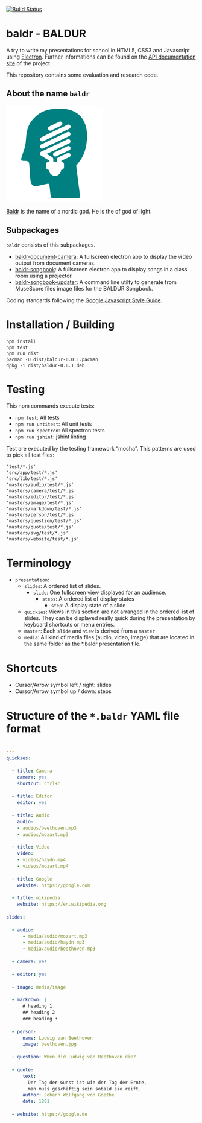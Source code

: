 [![Build Status](https://travis-ci.org/Josef-Friedrich/baldr.svg?branch=master)](https://travis-ci.org/Josef-Friedrich/baldr)

# baldr - BALDUR

A try to write my presentations for school in HTML5, CSS3 and
Javascript using [Electron](https://electron.atom.io/).
Further informations can be found on the
[API documentation site](https://josef-friedrich.github.io/baldr)
of the project.

This repository contains some evaluation and research code.

## About the name `baldr`

![](build/icons/256x256.png)

[Baldr](https://en.wikipedia.org/wiki/Baldr) is the name of a nordic
god. He is the of god of light.

## Subpackages

`baldr` consists of this subpackages.

* [baldr-document-camera](https://github.com/Josef-Friedrich/baldr-document-camera):
  A fullscreen electron app to display the video output from document
  cameras.
* [baldr-songbook](https://github.com/Josef-Friedrich/baldr-songbook):
  A fullscreen electron app to display songs in a class room using a
  projector.
* [baldr-songbook-updater](https://github.com/Josef-Friedrich/baldr-songbook-updater):
  A command line utilty to generate from MuseScore files image files
  for the BALDUR Songbook.

Coding standards following the [Google Javascript Style
Guide](https://google.github.io/styleguide/javascriptguide.xml).

# Installation / Building

```
npm install
npm test
npm run dist
pacman -U dist/baldur-0.0.1.pacman
dpkg -i dist/baldur-0.0.1.deb
```

# Testing

This npm commands execute tests:

* `npm test`: All tests
* `npm run untitest`: All unit tests
* `npm run spectron`: All spectron tests
* `npm run jshint`: jshint linting

Test are executed by the testing framework “mocha”. This patterns are
used to pick all test files:

```
'test/*.js'
'src/app/test/*.js'
'src/lib/test/*.js'
'masters/audio/test/*.js'
'masters/camera/test/*.js'
'masters/editor/test/*.js'
'masters/image/test/*.js'
'masters/markdown/test/*.js'
'masters/person/test/*.js'
'masters/question/test/*.js'
'masters/quote/test/*.js'
'masters/svg/test/*.js'
'masters/website/test/*.js'
```

# Terminology

* `presentation`:
  * `slides`: A ordered list of slides.
    * `slide`: One fullscreen view displayed for an audience.
      * `steps`: A ordered list of display states
        * `step`: A display state of a slide
  * `quickies`: Views in this section are not arranged in the ordered
     list of slides. They can be displayed really quick during the
     presentation by keyboard shortcuts or menu entries.
  * `master`: Each `slide` and `view` is derived from a `master`
  * `media`: All kind of media files (audio, video, image) that are
     located in the same folder as the *.baldr presentation file.

# Shortcuts

* Cursor/Arrow symbol left / right: slides
* Cursor/Arrow symbol up / down: steps

# Structure of the `*.baldr` YAML file format


```yml

---
quickies:

  - title: Camera
    camera: yes
    shortcut: ctrl+c

  - title: Editor
    editor: yes

  - title: Audio
    audio:
    - audios/beethoven.mp3
    - audios/mozart.mp3

  - title: Video
    video:
    - videos/haydn.mp4
    - videos/mozart.mp4

  - title: Google
    website: https://google.com

  - title: wikipedia
    website: https://en.wikipedia.org

slides:

  - audio:
      - media/audio/mozart.mp3
      - media/audio/haydn.mp3
      - media/audio/beethoven.mp3

  - camera: yes

  - editor: yes

  - image: media/image

  - markdown: |
      # heading 1
      ## heading 2
      ### heading 3

  - person:
      name: Ludwig van Beethoven
      image: beethoven.jpg

  - question: When did Ludwig van Beethoven die?

  - quote:
      text: |
        Der Tag der Gunst ist wie der Tag der Ernte,
        man muss geschäftig sein sobald sie reift.
      author: Johann Wolfgang von Goethe
      date: 1801

  - website: https://google.de
```
